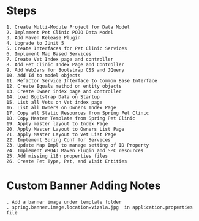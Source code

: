 Steps
==========
    1. Create Multi-Module Project for Data Model
    2. Implement Pet Clinic POJO Data Model
    3. Add Maven Release Plugin
    4. Upgrade to JUnit 5 
    5. Create Interfaces for Pet Clinic Services
    6. Implement Map Based Services
    7. Create Vet Index page and controller 
    8. Add Pet Clinic Index Page and Controller 
    9. Add WebJars for Bootstrap CSS and JQuery
    10. Add Id to model objects
    11. Refactor Service Interface to Common Base Interface
    12. Create Equals method on entity objects
    13. Create Owner index page and controller
    14. Load Bootstrap Data on Startup
    15. List all Vets on Vet index page
    16. List all Owners on Owners Index Page
    17. Copy all Static Resources from Spring Pet Clinic
    18. Copy Master Template from Spring Pet Clinic
    19. Apply master layout to Index Page
    20. Apply Master Layout to Owners List Page
    21. Apply Master Layout to Vet List Page
    22. Implement Spring Conf for Services
    23. Update Map Impl to manage setting of ID Property
    24. Implement WRO4J Maven Plugin and SPC resources
    25. Add missing i18n properties files
    26. Create Pet Type, Pet, and Visit Entities

Custom Banner Adding Notes
==========================
    . Add a banner image under template folder
    . spring.banner.image.location=vizsla.jpg  in application.properties file
